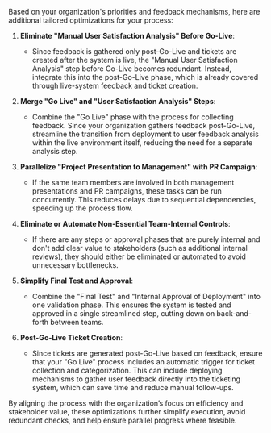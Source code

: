 Based on your organization's priorities and feedback mechanisms, here are additional tailored optimizations for your process:

1. **Eliminate "Manual User Satisfaction Analysis" Before Go-Live**:
   - Since feedback is gathered only post-Go-Live and tickets are created after the system is live, the "Manual User Satisfaction Analysis" step before Go-Live becomes redundant. Instead, integrate this into the post-Go-Live phase, which is already covered through live-system feedback and ticket creation.

2. **Merge "Go Live" and "User Satisfaction Analysis" Steps**:
   - Combine the "Go Live" phase with the process for collecting feedback. Since your organization gathers feedback post-Go-Live, streamline the transition from deployment to user feedback analysis within the live environment itself, reducing the need for a separate analysis step.

3. **Parallelize "Project Presentation to Management" with PR Campaign**:
   - If the same team members are involved in both management presentations and PR campaigns, these tasks can be run concurrently. This reduces delays due to sequential dependencies, speeding up the process flow.

4. **Eliminate or Automate Non-Essential Team-Internal Controls**:
   - If there are any steps or approval phases that are purely internal and don't add clear value to stakeholders (such as additional internal reviews), they should either be eliminated or automated to avoid unnecessary bottlenecks.

5. **Simplify Final Test and Approval**:
   - Combine the "Final Test" and "Internal Approval of Deployment" into one validation phase. This ensures the system is tested and approved in a single streamlined step, cutting down on back-and-forth between teams.

6. **Post-Go-Live Ticket Creation**:
   - Since tickets are generated post-Go-Live based on feedback, ensure that your "Go Live" process includes an automatic trigger for ticket collection and categorization. This can include deploying mechanisms to gather user feedback directly into the ticketing system, which can save time and reduce manual follow-ups.

By aligning the process with the organization’s focus on efficiency and stakeholder value, these optimizations further simplify execution, avoid redundant checks, and help ensure parallel progress where feasible.